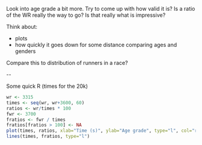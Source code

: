 Look into age grade a bit more. Try to come up with how valid it is? Is
a ratio of the WR really the way to go? Is that really what is impressive?

Think about:

* plots
* how quickly it goes down for some distance comparing ages and genders

Compare this to distribution of runners in a race?

--

Some quick R (times for the 20k)

```R
wr <- 3315
times <- seq(wr, wr+3600, 60)
ratios <- wr/times * 100
fwr <- 3700
fratios <- fwr / times
fratios[fratios > 100] <- NA
plot(times, ratios, xlab="Time (s)", ylab="Age grade", type="l", col="red")
lines(times, fratios, type="l")
```
